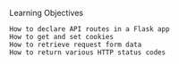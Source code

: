 Learning Objectives

    How to declare API routes in a Flask app
    How to get and set cookies
    How to retrieve request form data
    How to return various HTTP status codes
